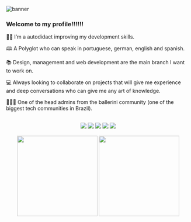 ![banner](./Banner_FORDUN.png)




<h3>Welcome to my profile!!!!!!</h3>

<p align="left">
    👋🏽 I’m a autodidact improving my development skills.
</p>
<p align="left">
    🕮  A Polyglot who can speak in portuguese, german, english and spanish.
</p>
<p align="left">
    📚 Design, management and web development are the main branch I want to work on.
</p>
<p align="left">
    💻 Always looking to collaborate on projects that will give me experience and deep conversations who can give me any art of knowledge.
</p>
<p align="left">
    🙋🏻‍♂️ One of the head admins from the ballerini community (one of the biggest tech communities in Brazil).
</p>
<br/>
<div align="center"> 
  <a href="https://www.instagram.com/juan.blandi" target="_blank"><img src="https://img.shields.io/badge/-Instagram-%23E4405F?style=for-the-badge&logo=instagram&logoColor=white" target="_blank"></a>
 	<a href="https://www.twitch.tv/fordun" target="_blank"><img src="https://img.shields.io/badge/Twitch-9146FF?style=for-the-badge&logo=twitch&logoColor=white" target="_blank"></a>
 <a href="https://discord.gg/ballerini" target="_blank"><img src="https://img.shields.io/badge/Discord-7289DA?style=for-the-badge&logo=discord&logoColor=white" target="_blank"></a> 
  <a href = "mailto:cruzjuanblandi@gmail.com"><img src="https://img.shields.io/badge/-Gmail-%23333?style=for-the-badge&logo=gmail&logoColor=white" target="_blank"></a>
  <a href="https://www.linkedin.com/in/juan-cruz-blandi/" target="_blank"><img src="https://img.shields.io/badge/-LinkedIn-%230077B5?style=for-the-badge&logo=linkedin&logoColor=white" target="_blank"></a> 
 
</div>
<br/>
  <div align="center">
    <img height="220em" src="https://github-readme-stats.vercel.app/api?username=fordunn&show_icons=true&t&theme=radical"/>
    <img height="220em" src="https://github-readme-stats.vercel.app/api/top-langs/?username=fordunn&langs_count=4)](https://github.com/anuraghazra/github-readme-statsCompact&theme=radical"/>
</div>
